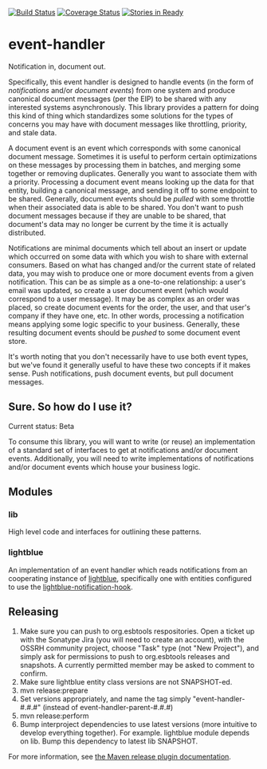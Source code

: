 [![Build Status](https://travis-ci.org/esbtools/event-handler.svg?branch=master)](https://travis-ci.org/esbtools/event-handler.svg?branch=master)
[![Coverage Status](https://coveralls.io/repos/esbtools/event-handler/badge.svg?branch=master&service=github)](https://coveralls.io/github/esbtools/event-handler?branch=master)
[![Stories in Ready](https://badge.waffle.io/esbtools/event-handler.png?label=ready&title=Ready)](https://waffle.io/esbtools/event-handler)


# event-handler

Notification in, document out.

Specifically, this event handler is designed to handle events (in the form of _notifications_ and/or
_document events_) from one system and produce canonical document messages (per the EIP) to be
shared with any interested systems asynchronously. This library provides a pattern for doing this
kind of thing which standardizes some solutions for the types of concerns you may have with document
messages like throttling, priority, and stale data.

A document event is an event which corresponds with some canonical document message. Sometimes it is
useful to perform certain optimizations on these messages by processing them in batches, and merging
some together or removing duplicates. Generally you want to associate them with a priority.
Processing a document event means looking up the data for that entity, building a canonical message,
and sending it off to some endpoint to be shared. Generally, document events should be _pulled_ with
some throttle when their associated data is able to be shared. You don't want to push document
messages because if they are unable to be shared, that document's data may no longer be current by
the time it is actually distributed.

Notifications are minimal documents which tell about an insert or update which occurred on some
data with which you wish to share with external consumers. Based on what has changed and/or the
current state of related data, you may wish to produce one or more document events from a given
notification. This can be as simple as a one-to-one relationship: a user's email was updated, so
create a user document event (which would correspond to a user message). It may be as complex as an
order was placed, so create document events for the order, the user, and that user's company if they
have one, etc. In other words, processing a notification means applying some logic specific to your
business. Generally, these resulting document events should be _pushed_ to some document event
store.

It's worth noting that you don't necessarily have to use both event types, but we've found it
generally useful to have these two concepts if it makes sense. Push notifications, push document
events, but pull document messages.

## Sure. So how do I use it?

Current status: Beta

To consume this library, you will want to write (or reuse) an implementation of a standard set of
interfaces to get at notifications and/or document events. Additionally, you will need to write
implementations of notifications and/or document events which house your business logic.

## Modules

### lib

High level code and interfaces for outlining these patterns.

### lightblue

An implementation of an event handler which reads notifications from an cooperating instance of
[lightblue](https://lightblue.io), specifically one with entities configured to use the
[lightblue-notification-hook](https://github.com/esbtools/lightblue-notification-hook).

## Releasing

1. Make sure you can push to org.esbtools respositories. Open a ticket up with the Sonatype Jira
(you will need to create an account), with the OSSRH community project, choose "Task" type (not
"New Project"), and simply ask for permissions to push to org.esbtools releases and snapshots. A
currently permitted member may be asked to comment to confirm.
2. Make sure lightblue entity class versions are not SNAPSHOT-ed.
3. mvn release:prepare
4. Set versions appropriately, and name the tag simply "event-handler-#.#.#" (instead of
event-handler-parent-#.#.#)
5. mvn release:perform
6. Bump interproject dependencies to use latest versions (more intuitive to develop everything
together). For example. lightblue module depends on lib. Bump this dependency to latest lib
SNAPSHOT.

For more information, see [the Maven release plugin documentation](
http://maven.apache.org/maven-release/maven-release-plugin/examples/prepare-release.html).
